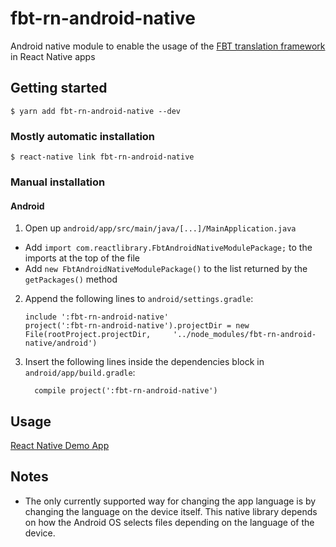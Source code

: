 # fbt-rn-android-native

Android native module to enable the usage of the [FBT translation framework](https://facebookincubator.github.io/fbt/) in React Native apps

## Getting started

`$ yarn add fbt-rn-android-native --dev`

### Mostly automatic installation

`$ react-native link fbt-rn-android-native`

### Manual installation

#### Android

1. Open up `android/app/src/main/java/[...]/MainApplication.java`
  - Add `import com.reactlibrary.FbtAndroidNativeModulePackage;` to the imports at the top of the file
  - Add `new FbtAndroidNativeModulePackage()` to the list returned by the `getPackages()` method
2. Append the following lines to `android/settings.gradle`:
  	```
  	include ':fbt-rn-android-native'
  	project(':fbt-rn-android-native').projectDir = new File(rootProject.projectDir, 	'../node_modules/fbt-rn-android-native/android')
  	```
3. Insert the following lines inside the dependencies block in `android/app/build.gradle`:
  	```
      compile project(':fbt-rn-android-native')
  	```

## Usage
[React Native Demo App](https://github.com/facebookincubator/fbt/tree/rn-demo-app)

## Notes
- The only currently supported way for changing the app language is by changing the language on the device itself. This native library depends on how the Android OS selects files depending on the language of the device.
